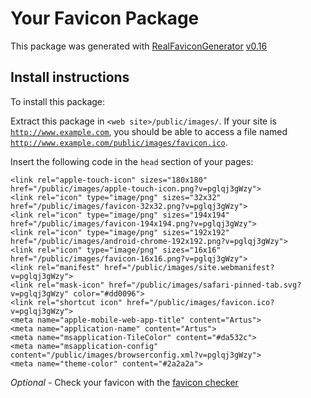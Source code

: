 # Your Favicon Package

This package was generated with [RealFaviconGenerator](https://realfavicongenerator.net/) [v0.16](https://realfavicongenerator.net/change_log#v0.16)

## Install instructions

To install this package:

Extract this package in <code>&lt;web site&gt;/public/images/</code>. If your site is <code>http://www.example.com</code>, you should be able to access a file named <code>http://www.example.com/public/images/favicon.ico</code>.

Insert the following code in the `head` section of your pages:

    <link rel="apple-touch-icon" sizes="180x180" href="/public/images/apple-touch-icon.png?v=pglqj3gWzy">
    <link rel="icon" type="image/png" sizes="32x32" href="/public/images/favicon-32x32.png?v=pglqj3gWzy">
    <link rel="icon" type="image/png" sizes="194x194" href="/public/images/favicon-194x194.png?v=pglqj3gWzy">
    <link rel="icon" type="image/png" sizes="192x192" href="/public/images/android-chrome-192x192.png?v=pglqj3gWzy">
    <link rel="icon" type="image/png" sizes="16x16" href="/public/images/favicon-16x16.png?v=pglqj3gWzy">
    <link rel="manifest" href="/public/images/site.webmanifest?v=pglqj3gWzy">
    <link rel="mask-icon" href="/public/images/safari-pinned-tab.svg?v=pglqj3gWzy" color="#dd0096">
    <link rel="shortcut icon" href="/public/images/favicon.ico?v=pglqj3gWzy">
    <meta name="apple-mobile-web-app-title" content="Artus">
    <meta name="application-name" content="Artus">
    <meta name="msapplication-TileColor" content="#da532c">
    <meta name="msapplication-config" content="/public/images/browserconfig.xml?v=pglqj3gWzy">
    <meta name="theme-color" content="#2a2a2a">

*Optional* - Check your favicon with the [favicon checker](https://realfavicongenerator.net/favicon_checker)